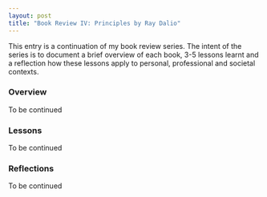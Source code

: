 ```yaml
---
layout: post
title: "Book Review IV: Principles by Ray Dalio"
---
```


This entry is a continuation of my book review series. 
The intent of the series is to document a brief overview of each book, 
3-5 lessons learnt and a reflection how these lessons apply to
personal, professional and societal contexts.

### Overview
To be continued

### Lessons
To be continued

### Reflections
To be continued